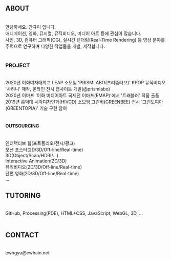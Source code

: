 <h2>ABOUT</h2><br>
안녕하세요. 안규미 입니다. <br>
애니메이션, 영화, 뮤지컬, 뮤직비디오, 미디어 아트 등에 관심이 많습니다. <br>
사진, 3D, 컴퓨터 그래픽(CG), 실시간 렌더링(Real-Time Rendering) 등 영상 분야를 주력으로 연구하며 다양한 작업물을 개발, 제작합니다. <br>
<br>
<h3>PROJECT</h3><br>
2020년 이화여자대학교 LEAP 소모임 'PRISMLABO(프리즘라보)' KPOP 뮤직비디오 '사려니' 제작, 온라인 전시 웹사이트 개발(@prismlabo)<br>
2020년 이마프 '이화 미디어아트 국제전 이마프(EMAP)'에서 '트래블러' 작품 출품 <br>
2019년 홍익대 시각디자인과(HIVCD) 소모임 그린비(GREENBEE) 전시 '그린토피아(GREENTOPIA)' 기술 구현 참여<br>
<br>
<h4>OUTSOURCING</h4><br>
인터랙티브 웹(포트폴리오/전시/광고)<br>
모션 포스터(2D/3D/Off-line/Real-time)<br>
3D(Object/Scan/HDRI/...)<br>
Interactive Animation(2D/3D)<br>
뮤직비디오(2D/3D/Off-line/Real-time)<br>
단편 영화(2D/3D/Off-line/Real-time)<br>
...
<br>
<h2>TUTORING</h2><br>
GitHub, Processing(PDE), HTML+CSS, JavaScript, WebGL, 3D, ...<br>
<br>
<h2>CONTACT</h2><br>
ewhgyu@ewhain.net
<br>
